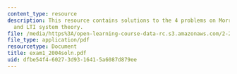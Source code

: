 ```yaml
---
content_type: resource
description: This resource contains solutions to the 4 problems on Morrison's formula
  and LTI system theory.
file: /media/https%3A/open-learning-course-data-rc.s3.amazonaws.com/2-22-design-principles-for-ocean-vehicles-13-42-spring-2005/dfbe54f460273d9316415a6087d879ee_exam1_2004soln.pdf
file_type: application/pdf
resourcetype: Document
title: exam1_2004soln.pdf
uid: dfbe54f4-6027-3d93-1641-5a6087d879ee
---
```


